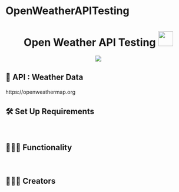 # OpenWeatherAPITesting

<h1 align="center">Open Weather API Testing <img src="https://media.giphy.com/media/ZXxKKHVzgSzDOUsJw3/giphy.gif" width="40"></h1>
<p align="center">
  <a href="https://github.com/DenverCoder1/readme-typing-svg"><img src="https://readme-typing-svg.herokuapp.com?center=true&width=500&height=100&lines=API+Weather+Data;Easy+API+Calls+%2C+Easy+Methods%2C+Weather+Data;Junit+%26+Jackson;Ham-Crest+%2C+Mockito+%26+Cucumber"></a>
</p>

## 🤝 API : Weather Data
<h4 align="center"></h4>
https://openweathermap.org
<br>

## 🛠️ Set Up Requirements
<h4 align="center"></h4>
<br>

## 👨🏼‍💻 Functionality
<h4 align="center"></h4>
<br>

## 👨🏻‍🔧 Creators
<h4 align="center"></h4>
<br>



